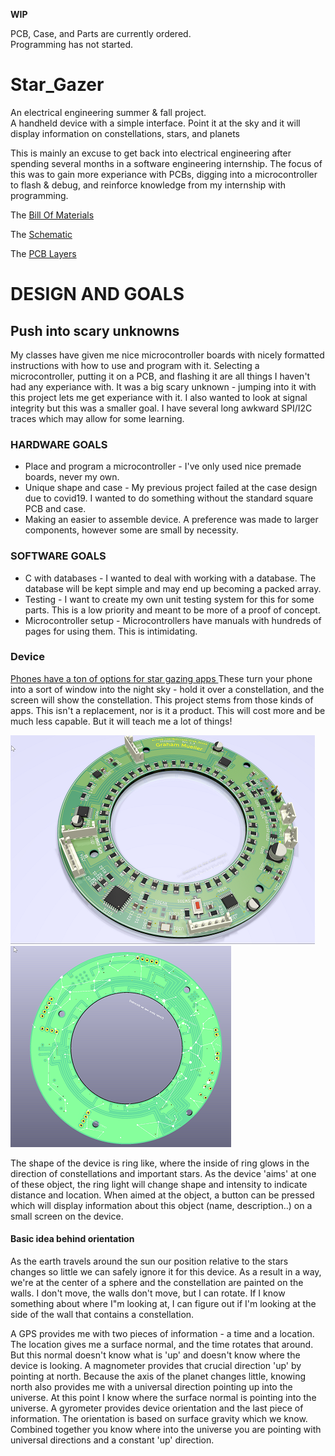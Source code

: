 ****WIP****

PCB, Case, and Parts are currently ordered.  
Programming has not started.  

# Star_Gazer

An electrical engineering summer & fall project.  
A handheld device with a simple interface.  Point it at the sky and it will display information on constellations, stars, and planets

This is mainly an excuse to get back into electrical engineering after spending several months in a software engineering internship.  The focus of this was to gain more experiance with PCBs, digging into a microcontroller to flash & debug, and reinforce knowledge from my internship with programming.

The [ Bill Of Materials ](https://github.com/Muellegr/Star_Gazer/wiki)

The [ Schematic ](https://github.com/Muellegr/Star_Gazer/blob/master/Documentation/StarGazer_Schematics.pdf)

The [ PCB Layers ](https://github.com/Muellegr/Star_Gazer/blob/master/Documentation)

# DESIGN AND GOALS
## Push into scary unknowns
My classes have given me nice microcontroller boards with nicely formatted instructions with how to use and program with it.  Selecting a microcontroller, putting it on a PCB, and flashing it are all things I haven't had any experiance with.  It was a big scary unknown - jumping into it with this project lets me get experiance with it.
I also wanted to look at signal integrity but this was a smaller goal. I have several long awkward SPI/I2C traces which may allow for some learning.
### HARDWARE GOALS
* Place and program a microcontroller - I've only used nice premade boards, never my own.
* Unique shape and case - My previous project failed at the case design due to covid19.  I wanted to do something without the standard square PCB and case.
* Making an easier to assemble device. A preference was made to larger components, however some are small by necessity. 
### SOFTWARE GOALS
* C with databases - I wanted to deal with working with a database. The database will be kept simple and may end up becoming a packed array.  
* Testing - I want to create my own unit testing system for this for some parts. This is a low priority and meant to be more of a proof of concept.
* Microcontroller setup - Microcontrollers have manuals with hundreds of pages for using them.  This is intimidating.  

### Device
[ Phones have a ton of options for star gazing apps ](https://www.tomsguide.com/round-up/best-stargazing-apps)
These turn your phone into a sort of window into the night sky - hold it over a constellation, and the screen will show the constellation.  This project stems from those kinds of apps.
This isn't a replacement, nor is it a product.  This will cost more and be much less capable. But it will teach me a lot of things!

![Front of PCB](https://github.com/Muellegr/Star_Gazer/blob/master/Documentation/Images/Ring_Design.png) ![Back of PCB](https://github.com/Muellegr/Star_Gazer/blob/master/Documentation/Images/Ring_Design_Back.png)

The shape of the device is ring like, where the inside of ring glows in the direction of constellations and important stars. As the device 'aims' at one of these object, the ring light will change shape and intensity to indicate distance and location.  When aimed at the object, a button can be pressed which will display information about this object (name, description..) on a small screen on the device.

#### Basic idea behind orientation
As the earth travels around the sun our position relative to the stars changes so little we can safely ignore it for this device.  As a result in a way, we're at the center of a sphere and the constellation are painted on the walls.  I don't move, the walls don't move, but I can rotate.  If I know something about where I"m looking at, I can figure out if I'm looking at the side of the wall that contains a constellation.  

A GPS provides me with two pieces of information - a time and a location.  The location gives me a surface normal, and the time rotates that around.  But this normal doesn't know what is 'up' and doesn't know where the device is looking.
A magnometer provides that crucial direction 'up' by pointing at north.  Because the axis of the planet changes little, knowing north also provides me with a universal direction pointing up into the universe. At this point I know where the surface normal is pointing into the universe. 
A gyrometer provides device orientation and the last piece of information.  The orientation is based on surface gravity which we know.
Combined together you know where into the universe you are pointing with universal directions and a constant 'up' direction.  

